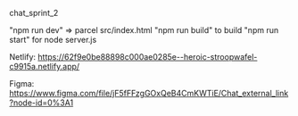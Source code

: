 chat_sprint_2

"npm run dev" => parcel src/index.html
"npm run build" to build
"npm run start" for node server.js


Netlify: https://62f9e0be88898c000ae0285e--heroic-stroopwafel-c9915a.netlify.app/

Figma: https://www.figma.com/file/jF5fFFzgGOxQeB4CmKWTiE/Chat_external_link?node-id=0%3A1

